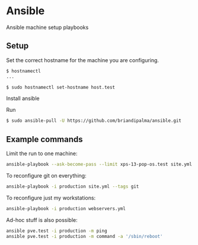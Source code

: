 # Ansible
Ansible machine setup playbooks

## Setup

Set the correct hostname for the machine you are configuring.

```bash
$ hostnamectl
...

$ sudo hostnamectl set-hostname host.test
```

Install ansible

Run

```bash
$ sudo ansible-pull -U https://github.com/briandipalma/ansible.git
```

## Example commands

Limit the run to one machine:

```bash
ansible-playbook --ask-become-pass --limit xps-13-pop-os.test site.yml
```

To reconfigure git on everything:

```bash
ansible-playbook -i production site.yml --tags git
```

To reconfigure just my workstations:

```bash
ansible-playbook -i production webservers.yml
```

Ad-hoc stuff is also possible:

```bash
ansible pve.test -i production -m ping
ansible pve.test -i production -m command -a '/sbin/reboot'
```
